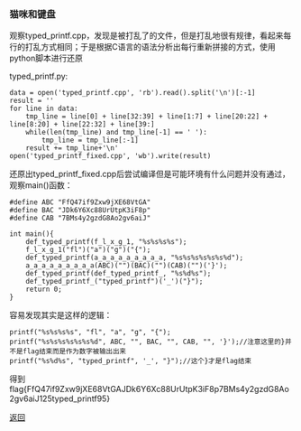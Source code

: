 ### 猫咪和键盘

观察typed_printf.cpp，发现是被打乱了的文件，但是打乱地很有规律，看起来每行的打乱方式相同；于是根据C语言的语法分析出每行重新拼接的方式，使用python脚本进行还原  

typed_printf.py:  

	data = open('typed_printf.cpp', 'rb').read().split('\n')[:-1]
	result = ''
	for line in data:
	    tmp_line = line[0] + line[32:39] + line[1:7] + line[20:22] + line[8:20] + line[22:32] + line[39:]
	    while(len(tmp_line) and tmp_line[-1] == ' '):
	        tmp_line = tmp_line[:-1]
	    result += tmp_line+'\n'
	open('typed_printf_fixed.cpp', 'wb').write(result)

还原出typed_printf\_fixed.cpp后尝试编译但是可能环境有什么问题并没有通过，观察main()函数：  

	#define ABC "FfQ47if9Zxw9jXE68VtGA"
	#define BAC "JDk6Y6Xc88UrUtpK3iF8p"
	#define CAB "7BMs4y2gzdG8Ao2gv6aiJ"
	
	int main(){
	    def_typed_printf(f_l_x_g_1, "%s%s%s%s");
	    f_l_x_g_1("fl")("a")("g")("{");
	    def_typed_printf(a_a_a_a_a_a_a_a_a, "%s%s%s%s%s%s%d");
	    a_a_a_a_a_a_a_a_a(ABC)("")(BAC)("")(CAB)("")('}');
	    def_typed_printf(def_typed_printf_, "%s%d%s");
	    def_typed_printf_("typed_printf")('_')("}");
	    return 0;
	}

容易发现其实是这样的逻辑：   
	
	printf("%s%s%s%s", "fl", "a", "g", "{");
	printf("%s%s%s%s%s%s%d", ABC, "", BAC, "", CAB, "", '}');//注意这里的}并不是flag结束而是作为数字被输出出来
    printf("%s%d%s", "typed_printf", '_', "}");//这个}才是flag结束

得到flag{FfQ47if9Zxw9jXE68VtGAJDk6Y6Xc88UrUtpK3iF8p7BMs4y2gzdG8Ao2gv6aiJ125typed_printf95}

[返回](../readme.md)